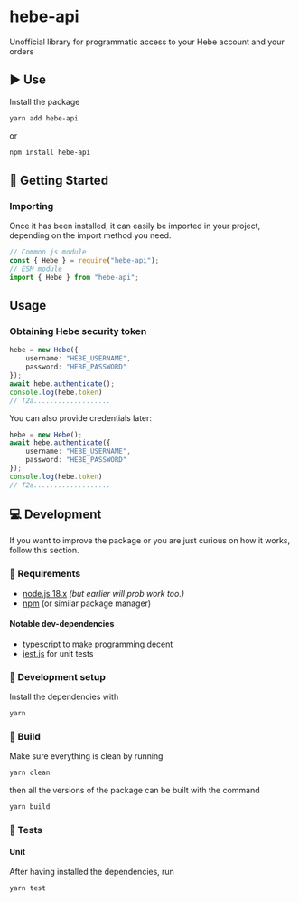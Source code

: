 # hebe-api

Unofficial library for programmatic access to your Hebe account and your orders

## ▶️ Use

Install the package

```bash
yarn add hebe-api
```

or

```bash
npm install hebe-api
```

## 📖 Getting Started

### Importing

Once it has been installed, it can easily be imported in your project, depending on the import method you need.

```js
// Common js module
const { Hebe } = require("hebe-api");
// ESM module
import { Hebe } from "hebe-api";
```

## Usage

### Obtaining Hebe security token

```ts
hebe = new Hebe({
    username: "HEBE_USERNAME",
    password: "HEBE_PASSWORD"
});
await hebe.authenticate();
console.log(hebe.token)
// T2a...................
```

You can also provide credentials later:

```ts
hebe = new Hebe();
await hebe.authenticate({
    username: "HEBE_USERNAME",
    password: "HEBE_PASSWORD"
});
console.log(hebe.token)
// T2a...................
```

## 💻 Development

If you want to improve the package or you are just curious on how it works, follow this section.

### 🧾 Requirements

-   [node.js 18.x](https://nodejs.org/) *(but earlier will prob work too.)*
-   [npm](https://www.npmjs.com/) (or similar package manager)

#### Notable dev-dependencies

-   [typescript](https://www.typescriptlang.org/) to make programming decent
-   [jest.js](https://jestjs.io/) for unit tests

### 🔧 Development setup

Install the dependencies with

```bash
yarn
```

### 🧱 Build

Make sure everything is clean by running

```bash
yarn clean
```

then all the versions of the package can be built with the command

```bash
yarn build
```

### 🧪 Tests

#### Unit

After having installed the dependencies, run

```bash
yarn test
```
